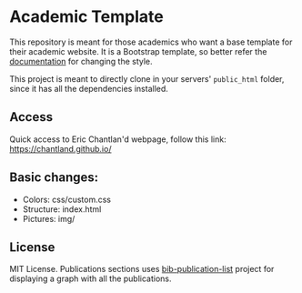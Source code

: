 # Academic Template 

This repository is meant for those academics who want a base template for their
academic website. It is a Bootstrap template, so better refer the [documentation](https://getbootstrap.com/docs/4.1/getting-started/introduction/) for changing the style.

This project is meant to directly clone in your servers' `public_html` folder, since it has all
the dependencies installed.

## Access
Quick access to Eric Chantlan'd webpage, follow this link: https://chantland.github.io/

## Basic changes:

* Colors: css/custom.css
* Structure: index.html
* Pictures: img/

## License

MIT License. Publications sections uses
[bib-publication-list](https://github.com/vkaravir/bib-publication-list)
project for displaying a graph with all the publications.


